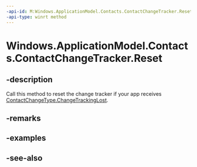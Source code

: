 ----api-id: M:Windows.ApplicationModel.Contacts.ContactChangeTracker.Reset
-api-type: winrt method
---<!-- Method syntaxpublic void Reset()--># Windows.ApplicationModel.Contacts.ContactChangeTracker.Reset## -descriptionCall this method to reset the change tracker if your app receives [ContactChangeType.ChangeTrackingLost](contactchangetype.md).## -remarks## -examples## -see-also